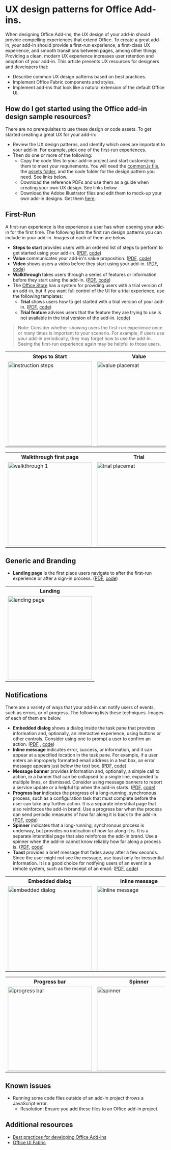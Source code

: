 # UX design patterns for Office Add-ins. 

When designing Office Add-ins, the UX design of your add-in should provide compelling experiences that extend Office. To create a great add-in, your add-in should provide a first-run experience, a first-class UX experience, and smooth transitions between pages, among other things. Providing a clean, modern UX experience increases user retention and adoption of your add-in. This article presents UX resources for designers and developers that:

* Describe common UX design patterns based on best practices.
* Implement Office Fabric components and styles.
* Implement add-ins that look like a natural extension of the default Office UI. 

## How do I get started using the Office add-in design sample resources?

There are no prerequisites to use these design or code assets. To get started creating a great UX for your add-in:

* Review the UX design patterns, and identify which ones are important to your add-in. For example, pick one of the first-run experiences.
* Then do one or more of the following:
	* Copy the code files to your add-in project and start customizing them to meet your requirements. You will need the [common.js file](https://github.com/OfficeDev/Office-Add-in-UX-Design-Pattern-Code/tree/master/), the [assets folder](https://github.com/OfficeDev/Office-Add-in-UX-Design-Pattern-Code/tree/master/assets), and the code folder for the design pattern you need. See links below.
	* Download the reference PDFs and use them as a guide when creating your own UX design. See links below.
	* Download the Adobe Illustrator files and edit them to mock-up your own add-in designs. Get them [here](https://github.com/OfficeDev/Office-Add-in-Design-Patterns/blob/master/Patterns/Source%20Files).
 

## First-Run

A first-run experience is the experience a user has when opening your add-in for the first time. The following lists the first run design patterns you can include in your add-in. Images of each of them are below.

* **Steps to start** provides users with an ordered list of steps to perform to get started using your add-in. ([PDF](https://github.com/OfficeDev/Office-Add-in-Design-Patterns/blob/master/Patterns/FirstRun_StepsToStart.pdf "PDF"), [code](https://github.com/OfficeDev/Office-Add-in-UX-Design-Pattern-Code/tree/master/templates/first-run/instruction-step))
* **Value** communicates your add-in's value proposition. ([PDF](https://github.com/OfficeDev/Office-Add-in-Design-Patterns/blob/master/Patterns/FirstRun_ValuePlacemat.pdf "PDF"), [code](https://github.com/OfficeDev/Office-Add-in-UX-Design-Pattern-Code/tree/master/templates/first-run/value-placemat))
* **Video** shows users a video before they start using your add-in. ([PDF](https://github.com/OfficeDev/Office-Add-in-Design-Patterns/blob/master/Patterns/FirstRun_VideoPlacemat.pdf "PDF"), [code](https://github.com/OfficeDev/Office-Add-in-UX-Design-Pattern-Code/tree/master/templates/first-run/video-placemat))
* **Walkthrough** takes users through a series of features or information before they start using the add-in. ([PDF](https://github.com/OfficeDev/Office-Add-in-Design-Patterns/blob/master/Patterns/FirstRun_PagingPanel.pdf "PDF"), [code](https://github.com/OfficeDev/Office-Add-in-UX-Design-Pattern-Code/tree/master/templates/first-run/walkthrough))
* The [Office Store](https://msdn.microsoft.com/en-us/library/office/jj220033.aspx) has a system for providing users with a trial version of an add-in, but if you want full control of the UI for a trial experience, use the following templates:
	* **Trial** shows users how to get started with a trial version of your add-in. ([PDF](https://github.com/OfficeDev/Office-Add-in-Design-Patterns/blob/master/Patterns/FirstRun_TrialVersion.pdf "PDF"), [code](https://github.com/OfficeDev/Office-Add-in-UX-Design-Pattern-Code/tree/master/templates/first-run/trial-placemat))
	* **Trial feature** advises users that the feature they are trying to use is not available in the trial version of the add-in. ([code](https://github.com/OfficeDev/Office-Add-in-UX-Design-Pattern-Code/tree/master/templates/first-run/trial-placemat-feature))


> Note: Consider whether showing users the first-run experience once or many times is important to your scenario. For example, if users use your add-in periodically, they may forget how to use the add-in. Seeing the first-run experience again may be helpful to those users. 

 <table>
 <tr><th>Steps to Start</th><th>Value</th><th>Video</th></tr>
 <tr><td><img src="https://github.com/OfficeDev/Office-Add-in-UX-Design-Pattern-Code/blob/master/Images/instruction.step.PNG" alt="instruction steps" style="width: 264px;"/></td><td><img src="https://github.com/OfficeDev/Office-Add-in-UX-Design-Pattern-Code/blob/master/Images/value.placemat.PNG" alt="value placemat" style="width: 264px;"/></td><td><img src="https://github.com/OfficeDev/Office-Add-in-UX-Design-Pattern-Code/blob/master/Images/video.placemat.PNG" alt="video placemat" style="width: 264px;"/></td></tr>
 </table>

 <table>
 <tr><th>Walkthrough first page</th><th>Trial</th><th>Trial feature</th></tr>
 <tr><td><img src="https://github.com/OfficeDev/Office-Add-in-UX-Design-Pattern-Code/blob/master/Images/walkthrough1.PNG" alt="walkthrough 1" style="width: 264px;"/></td><td><img src="https://github.com/OfficeDev/Office-Add-in-UX-Design-Pattern-Code/blob/master/Images/trial.placemat.PNG" alt="trial placemat" style="width: 264px;"/></td><td><img src="https://github.com/OfficeDev/Office-Add-in-UX-Design-Pattern-Code/blob/master/Images/trial.placemat.feature.PNG" alt="trial placemat feature" style="width: 264px;"/></td></tr>
 </table> 


## Generic and Branding

* **Landing page** is the first place users navigate to after the first-run experience or after a sign-in process. ([PDF](https://github.com/OfficeDev/Office-Add-in-Design-Patterns/blob/master/Helpful%20Templates/AddIn_Template_Standard_Layout.pdf "PDF"), [code](https://github.com/OfficeDev/Office-Add-in-UX-Design-Pattern-Code/tree/master/templates/generic/landing-page))

<table>
 <tr><th>Landing</th></tr>
 <tr><td><img src="https://github.com/OfficeDev/Office-Add-in-UX-Design-Pattern-Code/blob/master/Images/landing.page.PNG" alt="landing page" style="width: 264px;"/></td></tr>
 </table>

## Notifications

There are a variety of ways that your add-in can notify users of events, such as errors, or of progress. The following lists these techniques. Images of each of them are below.

* **Embedded dialog**  shows a dialog inside the task pane that provides information and, optionally, an interactive experience, using buttons or other controls. Consider using one to prompt a user to confirm an action. ([PDF](https://github.com/OfficeDev/Office-Add-in-Design-Patterns/blob/master/Patterns/Embedded_Dialog.pdf "PDF") , [code](https://github.com/OfficeDev/Office-Add-in-UX-Design-Pattern-Code/tree/master/templates/notifications/embedded-dialog))
* **Inline message** indicates error, success, or information, and it can appear at a specified location in the task pane. For example, if a user enters an improperly formatted email address in a text box, an error message appears just below the text box. ([PDF](https://github.com/OfficeDev/Office-Add-in-Design-Patterns/blob/master/Patterns/Notification_Inline_Message.pdf "PDF"), [code](https://github.com/OfficeDev/Office-Add-in-UX-Design-Pattern-Code/tree/master/templates/notifications/inline-message))
* **Message banner** provides information and, optionally, a simple call to action, in a banner that can be collapsed to a single line, expanded to multiple lines, or dismissed. Consider using message banners to report a service update or a helpful tip when the add-in starts. ([PDF](https://github.com/OfficeDev/Office-Add-in-Design-Patterns/blob/master/Patterns/Notification_messagebanner.pdf "PDF"), [code](https://github.com/OfficeDev/Office-Add-in-UX-Design-Pattern-Code/tree/master/templates/notifications/message-banner))
* **Progress bar** indicates the progress of a long-running, synchronous process, such as a configuration task that must complete before the user can take any further action. It is a separate interstitial page that also reinforces the add-in brand. Use a progress bar when the process can send periodic measures of how far along it is back to the add-in. ([PDF](https://github.com/OfficeDev/Office-Add-in-Design-Patterns/blob/master/Patterns/Notification_progress.pdf "PDF"), [code](https://github.com/OfficeDev/Office-Add-in-UX-Design-Pattern-Code/tree/master/templates/notifications/progress-bar))
* **Spinner** indicates that a long-running, synchronous process is underway, but provides no indication of how far along it is. It is a separate interstitial page that also reinforces the add-in brand. Use a spinner when the add-in cannot know reliably how far along a process is. ([PDF](https://github.com/OfficeDev/Office-Add-in-Design-Patterns/blob/master/Patterns/Notification_progress.pdf "PDF"), [code](https://github.com/OfficeDev/Office-Add-in-UX-Design-Pattern-Code/tree/master/templates/notifications/spinner))
* **Toast** provides a brief message that fades away after a few seconds. Since the user might not see the message, use toast only for inessential information. It is a good choice for notifying users of an event in a remote system, such as the receipt of an email. ([PDF](https://github.com/OfficeDev/Office-Add-in-Design-Patterns/blob/master/Patterns/Notification_toast.pdf "PDF"), [code](https://github.com/OfficeDev/Office-Add-in-UX-Design-Pattern-Code/tree/master/templates/notifications/toast))

 <table>
 <tr><th>Embedded dialog</th><th>Inline message</th><th>Message banner</th></tr>
 <tr><td><img src="https://github.com/OfficeDev/Office-Add-in-UX-Design-Pattern-Code/blob/master/Images/embedded.dialog.PNG" alt="embedded dialog" style="width: 264px;"/></td><td><img src="https://github.com/OfficeDev/Office-Add-in-UX-Design-Pattern-Code/blob/master/Images/inline.message.PNG" alt="inline message" style="width: 264px;"/></td><td><img src="https://github.com/OfficeDev/Office-Add-in-UX-Design-Pattern-Code/blob/master/Images/message.banner.PNG" alt="message banner" style="width: 264px;"/></td></tr>
 </table>

 <table>
 <tr><th>Progress bar</th><th>Spinner</th><th>Toast</th></tr>
 <tr><td><img src="https://github.com/OfficeDev/Office-Add-in-UX-Design-Pattern-Code/blob/master/Images/progress.bar.PNG" alt="progress bar" style="width: 264px;"/></td><td><img src="https://github.com/OfficeDev/Office-Add-in-UX-Design-Pattern-Code/blob/master/Images/spinner.PNG" alt="spinner" style="width: 264px;"/></td><td><img src="https://github.com/OfficeDev/Office-Add-in-UX-Design-Pattern-Code/blob/master/Images/toast.PNG" alt="toast" style="width: 264px;"/></td></tr>
 </table>

## Known issues

* Running some code files outside of an add-in project throws a JavaScript error. 
	* Resolution: Ensure you add these files to an Office add-in project. 
	
## Additional resources

* [Best practices for developing Office Add-ins](https://dev.office.com/docs/add-ins/design/add-in-development-best-practices)
* [Office UI Fabric](http://dev.office.com/fabric/)